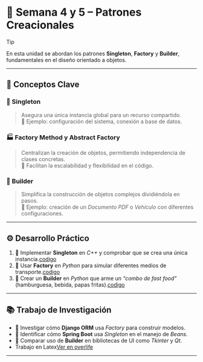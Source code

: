 # 🧠 Semana 4 y 5 – Patrones Creacionales

> [!TIP]
> En esta unidad se abordan los patrones **Singleton**, **Factory** y **Builder**, fundamentales en el diseño orientado a objetos.

---

## 🔸 Conceptos Clave

### 🧩 Singleton
> Asegura una única instancia global para un recurso compartido.  
> 📍 Ejemplo: configuración del sistema, conexión a base de datos.

### 🏭 Factory Method y Abstract Factory
> Centralizan la creación de objetos, permitiendo independencia de clases concretas.  
> 📍 Facilitan la escalabilidad y flexibilidad en el código.

### 🧱 Builder
> Simplifica la construcción de objetos complejos dividiéndola en pasos.  
> 📍 Ejemplo: creación de un *Documento PDF* o *Vehículo* con diferentes configuraciones.

---

## ⚙️ Desarrollo Práctico

1. 🔹 Implementar **Singleton** en *C++* y comprobar que se crea una única instancia.[codigo](./1.cpp)
3. 🔹 Usar **Factory** en *Python* para simular diferentes medios de transporte.[codigo](./2.cpp)
4. 🔹 Crear un **Builder** en *Python* que arme un *“combo de fast food”* (hamburguesa, bebida, papas fritas).[codigo](./3.cpp)

---

## 📚 Trabajo de Investigación

- 🔸 Investigar cómo **Django ORM** usa *Factory* para construir modelos.  
- 🔸 Identificar cómo **Spring Boot** usa *Singleton* en el manejo de *Beans*.  
- 🔸 Comparar uso de **Builder** en bibliotecas de UI como *Tkinter* y *Qt*.
- Trabajo en Latex[Ver en overlife](https://es.overleaf.com/8431328486nmxcbzgtvtxg#fbfd9d)
---
